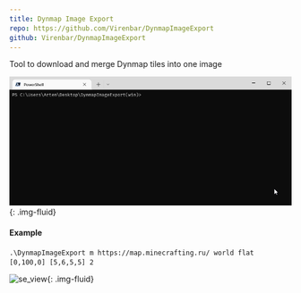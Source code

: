 ```yaml
---
title: Dynmap Image Export
repo: https://github.com/Virenbar/DynmapImageExport
github: Virenbar/DynmapImageExport
---
```

Tool to download and merge Dynmap tiles into one image

![terminal](/assets/images/dynmap-image-export/terminal.gif){: .img-fluid}

#### Example

`.\DynmapImageExport m https://map.minecrafting.ru/ world flat [0,100,0] [5,6,5,5] 2`

![se_view](/assets/images/dynmap-image-export/Minecrafting.ru-se_view.png){: .img-fluid}
